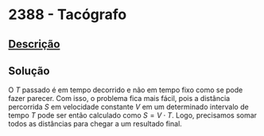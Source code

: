 # 2388 - Tacógrafo

## [Descrição](https://www.beecrowd.com.br/judge/pt/problems/view/2388)

## Solução

O $T$ passado é em tempo decorrido e não em tempo fixo como se pode fazer parecer. Com isso, o problema fica mais fácil, pois a distância percorrida $S$ em velocidade constante $V$ em um determinado intervalo de tempo $T$ pode ser então calculado como $S = V \cdot T$. Logo, precisamos somar todos as distâncias para chegar a um resultado final.